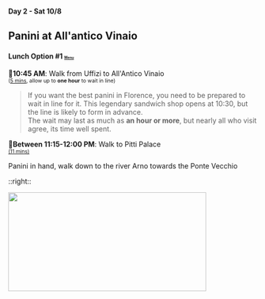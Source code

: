 #### Day 2 - Sat 10/8
## **Panini at All'antico Vinaio** 
#### Lunch Option #1 <span style="font-size:50%">[Menu](https://www.allanticovinaio.com/il-menu-firenze_en/)</span>

🚶**10:45 AM**: Walk from Uffizi to All'Antico Vinaio<br>
<span style="font-size:75%">([5 mins](https://goo.gl/maps/Aup9R2km7X4VQZgS6), allow up to **one hour** to wait in line)</span>

> If you want the best panini in Florence, you need to be prepared to wait in line for it. This legendary sandwich shop opens at 10:30, but the line is likely to form in advance. <br> 
> The wait may last as much as **an hour or more**, but nearly all who visit agree, its time well spent.

🚶**Between 11:15-12:00 PM**: Walk to Pitti Palace<br>
<span style="font-size:75%">[(11 mins)](https://goo.gl/maps/UUc7SxPFN43kujLb6)</span>

Panini in hand, walk down to the river Arno towards the Ponte Vecchio

::right::

<img src="/florence-allantico-vinaio.jpeg" height="200" width="400" style="margin:auto">